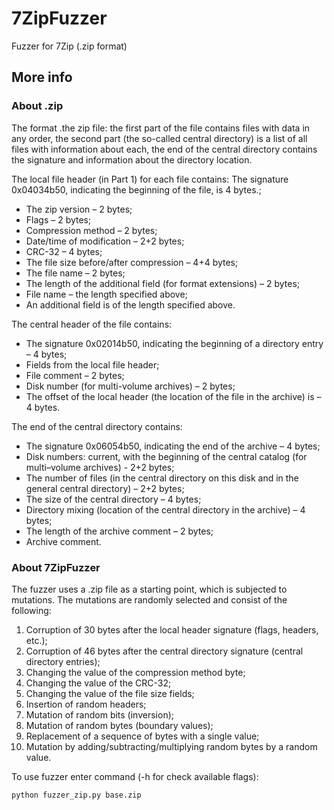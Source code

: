 # 7ZipFuzzer
Fuzzer for 7Zip (.zip format)

## More info
### About .zip
The format .the zip file: the first part of the file contains files with data in any order, the second part (the so-called central directory) is a list of all files with information about each, the end of the central directory contains the signature and information about the directory location.

The local file header (in Part 1) for each file contains:
 The signature 0x04034b50, indicating the beginning of the file, is 4 bytes.;
- The zip version – 2 bytes; 
- Flags – 2 bytes;
- Compression method – 2 bytes;
- Date/time of modification – 2+2 bytes;
- CRC-32 – 4 bytes;
- The file size before/after compression – 4+4 bytes;
- The file name – 2 bytes;
- The length of the additional field (for format extensions) – 2 bytes;
- File name – the length specified above;
- An additional field is of the length specified above.

The central header of the file contains:
- The signature 0x02014b50, indicating the beginning of a directory entry – 4 bytes;
- Fields from the local file header;
- File comment – 2 bytes;
- Disk number (for multi-volume archives) – 2 bytes;
- The offset of the local header (the location of the file in the archive) is – 4 bytes.

The end of the central directory contains:
- The signature 0x06054b50, indicating the end of the archive – 4 bytes;
- Disk numbers: current, with the beginning of the central catalog (for multi–volume archives) - 2+2 bytes;
- The number of files (in the central directory on this disk and in the general central directory) – 2+2 bytes;
- The size of the central directory – 4 bytes;
- Directory mixing (location of the central directory in the archive) – 4 bytes;
- The length of the archive comment – 2 bytes;
- Archive comment.

### About 7ZipFuzzer
The fuzzer uses a .zip file as a starting point, which is subjected to mutations. The mutations are randomly selected and consist of the following:
1. Corruption of 30 bytes after the local header signature (flags, headers, etc.);
2. Corruption of 46 bytes after the central directory signature (central directory entries);
3. Changing the value of the compression method byte;
4. Changing the value of the CRC-32;
5. Changing the value of the file size fields;
6. Insertion of random headers;
7. Mutation of random bits (inversion);
8. Mutation of random bytes (boundary values);
9. Replacement of a sequence of bytes with a single value;
10. Mutation by adding/subtracting/multiplying random bytes by a random value.

To use fuzzer enter command (-h for check available flags):

```
python fuzzer_zip.py base.zip
```
